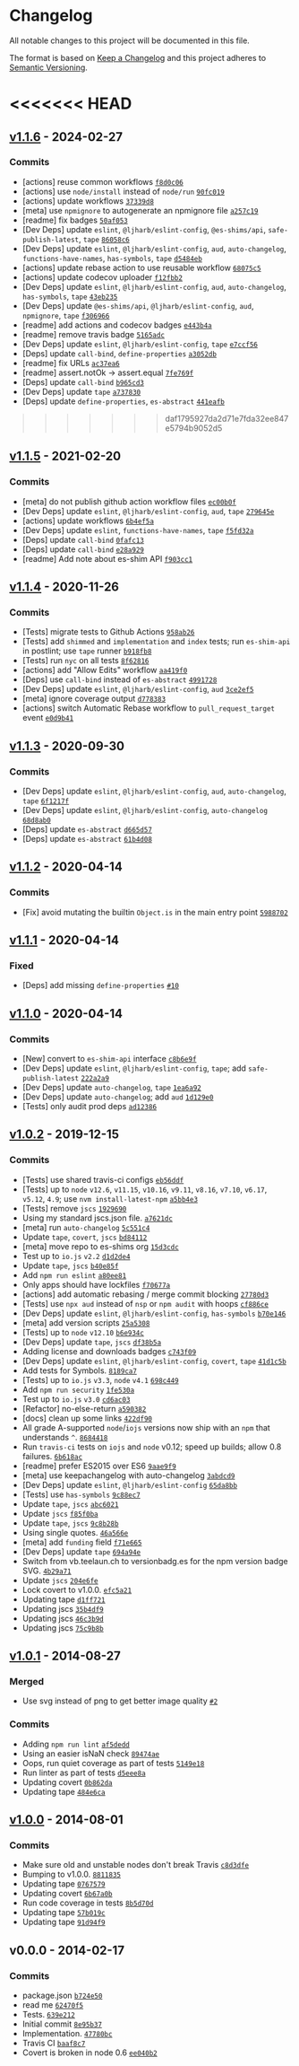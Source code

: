# Changelog

All notable changes to this project will be documented in this file.

The format is based on [Keep a Changelog](https://keepachangelog.com/en/1.0.0/)
and this project adheres to [Semantic Versioning](https://semver.org/spec/v2.0.0.html).

<<<<<<< HEAD
=======
## [v1.1.6](https://github.com/es-shims/object-is/compare/v1.1.5...v1.1.6) - 2024-02-27

### Commits

- [actions] reuse common workflows [`f8d0c06`](https://github.com/es-shims/object-is/commit/f8d0c0617901b4b220f2bbbaff8c9ec7f22891c6)
- [actions] use `node/install` instead of `node/run` [`90fc019`](https://github.com/es-shims/object-is/commit/90fc01955dc677fef745f0dc4164e2144b047997)
- [actions] update workflows [`37339d8`](https://github.com/es-shims/object-is/commit/37339d870aacad9f524cb685c0075aed78e9bd6e)
- [meta] use `npmignore` to autogenerate an npmignore file [`a257c19`](https://github.com/es-shims/object-is/commit/a257c19d55c275ac44892b1d2d98a5d06e976943)
- [readme] fix badges [`50af053`](https://github.com/es-shims/object-is/commit/50af053d4d8ee02657d71f784c31b372905187a7)
- [Dev Deps] update `eslint`, `@ljharb/eslint-config`, `@es-shims/api`, `safe-publish-latest`, `tape` [`86058c6`](https://github.com/es-shims/object-is/commit/86058c65153dea90d18ff969244bdc610f382046)
- [Dev Deps] update `eslint`, `@ljharb/eslint-config`, `aud`, `auto-changelog`, `functions-have-names`, `has-symbols`, `tape` [`d5484eb`](https://github.com/es-shims/object-is/commit/d5484eb02a44482de29ce95ccfd01e885d0ff83b)
- [actions] update rebase action to use reusable workflow [`68075c5`](https://github.com/es-shims/object-is/commit/68075c5bd0e35b51e815e7fd95bb90cc54deb699)
- [actions] update codecov uploader [`f12fbb2`](https://github.com/es-shims/object-is/commit/f12fbb2f23b43c2d982fd00c95ff98b01e8747a1)
- [Dev Deps] update `eslint`, `@ljharb/eslint-config`, `aud`, `auto-changelog`, `has-symbols`, `tape` [`43eb235`](https://github.com/es-shims/object-is/commit/43eb235ffa1dd258ff5ef990fd2f0ce78ce40ccc)
- [Dev Deps] update `@es-shims/api`, `@ljharb/eslint-config`, `aud`, `npmignore`, `tape` [`f306966`](https://github.com/es-shims/object-is/commit/f306966e53fac2e24dd11dfe6cf31a8ae20a08da)
- [readme] add actions and codecov badges [`e443b4a`](https://github.com/es-shims/object-is/commit/e443b4a3d0b01683cb6fec59916ad4ec463e9de7)
- [readme] remove travis badge [`5165adc`](https://github.com/es-shims/object-is/commit/5165adccf9e8373f38a01e7a5887b42a4229ca2b)
- [Dev Deps] update `eslint`, `@ljharb/eslint-config`, `tape` [`e7ccf56`](https://github.com/es-shims/object-is/commit/e7ccf56f84434f6671fae1d1fe4945f5b3a84120)
- [Deps] update `call-bind`, `define-properties` [`a3052db`](https://github.com/es-shims/object-is/commit/a3052db9e272c5d544553a7f43c916689e8cca9a)
- [readme] fix URLs [`ac37ea6`](https://github.com/es-shims/object-is/commit/ac37ea68b2a11ef7ebff694e6c4f308c735240ea)
- [readme] assert.notOk -&gt; assert.equal [`7fe769f`](https://github.com/es-shims/object-is/commit/7fe769fc8293d8756ed2d31c4d12afc0581498b7)
- [Deps] update `call-bind` [`b965cd3`](https://github.com/es-shims/object-is/commit/b965cd319e1c397a5ef7dc6dffc9a5bd4329d408)
- [Dev Deps] update `tape` [`a737830`](https://github.com/es-shims/object-is/commit/a737830a051cdc650c3bfb78b085586c9fd7cd13)
- [Deps] update `define-properties`, `es-abstract` [`441eafb`](https://github.com/es-shims/object-is/commit/441eafbca4e32d76dc16bea6b73ee794296e2c0c)

>>>>>>> daf1795927da2d71e7fda32ee847e5794b9052d5
## [v1.1.5](https://github.com/es-shims/object-is/compare/v1.1.4...v1.1.5) - 2021-02-20

### Commits

- [meta] do not publish github action workflow files [`ec00b0f`](https://github.com/es-shims/object-is/commit/ec00b0f3a5096a7d57884e201c76ded3052a1b9c)
- [Dev Deps] update `eslint`, `@ljharb/eslint-config`, `aud`, `tape` [`279645e`](https://github.com/es-shims/object-is/commit/279645e330da410da9776455274aa6b3c89b585b)
- [actions] update workflows [`6b4ef5a`](https://github.com/es-shims/object-is/commit/6b4ef5a219fc3982433fc3df2ad9d57994be0761)
- [Dev Deps] update `eslint`, `functions-have-names`, `tape` [`f5fd32a`](https://github.com/es-shims/object-is/commit/f5fd32ace61d4643fe0bf67ca83a6674a65906be)
- [Deps] update `call-bind` [`0fafc13`](https://github.com/es-shims/object-is/commit/0fafc13ec1a20d3075512ae9d2c0b0ee252169a9)
- [Deps] update `call-bind` [`e28a929`](https://github.com/es-shims/object-is/commit/e28a929b71fc1939a4c4d5c92ca0c04a0b27ff81)
- [readme] Add note about es-shim API [`f903cc1`](https://github.com/es-shims/object-is/commit/f903cc11186e0d5c6c4173821d6b7bf2a49f6c01)

## [v1.1.4](https://github.com/es-shims/object-is/compare/v1.1.3...v1.1.4) - 2020-11-26

### Commits

- [Tests] migrate tests to Github Actions [`958ab26`](https://github.com/es-shims/object-is/commit/958ab266fd68396781c076d8a5ee4ba292561362)
- [Tests] add `shimmed` and `implementation` and `index` tests; run `es-shim-api` in postlint; use `tape` runner [`b918fb8`](https://github.com/es-shims/object-is/commit/b918fb849023032d2da61ead95f31b0a03371131)
- [Tests] run `nyc` on all tests [`8f62816`](https://github.com/es-shims/object-is/commit/8f6281683ad58ffe9b5809c2a9e7bb65db344c9c)
- [actions] add "Allow Edits" workflow [`aa419f0`](https://github.com/es-shims/object-is/commit/aa419f0ea2b497844365f9f51a746fa2a57bb6ee)
- [Deps] use `call-bind` instead of `es-abstract` [`4991728`](https://github.com/es-shims/object-is/commit/49917288eddfce31949f5a3351f0e0bb67929a2b)
- [Dev Deps] update `eslint`, `@ljharb/eslint-config`, `aud` [`3ce2ef5`](https://github.com/es-shims/object-is/commit/3ce2ef5e834bf22566ea5741178cd76bb35f8a89)
- [meta] ignore coverage output [`d778383`](https://github.com/es-shims/object-is/commit/d778383fde9222bc5349dd4adcaab9f5ef10254e)
- [actions] switch Automatic Rebase workflow to `pull_request_target` event [`e0d9b41`](https://github.com/es-shims/object-is/commit/e0d9b41a73f51f1c8b9d9b402da5f754926bc280)

## [v1.1.3](https://github.com/es-shims/object-is/compare/v1.1.2...v1.1.3) - 2020-09-30

### Commits

- [Dev Deps] update `eslint`, `@ljharb/eslint-config`, `aud`, `auto-changelog`, `tape` [`6f1217f`](https://github.com/es-shims/object-is/commit/6f1217fc82cbe25d3911cad2d3298a8f3f51bd7f)
- [Dev Deps] update `eslint`, `@ljharb/eslint-config`, `auto-changelog` [`68d8ab0`](https://github.com/es-shims/object-is/commit/68d8ab07275949aa78f20f0e6270c0a26aba2647)
- [Deps] update `es-abstract` [`d665d57`](https://github.com/es-shims/object-is/commit/d665d570e416f039bbbc577f0c2c77104302d227)
- [Deps] update `es-abstract` [`61b4d08`](https://github.com/es-shims/object-is/commit/61b4d0893212b08ec89ba8c388948fa4377f7a43)

## [v1.1.2](https://github.com/es-shims/object-is/compare/v1.1.1...v1.1.2) - 2020-04-14

### Commits

- [Fix] avoid mutating the builtin `Object.is` in the main entry point [`5988702`](https://github.com/es-shims/object-is/commit/59887020544021d7cf8e72cd84c4d67abcf558c5)

## [v1.1.1](https://github.com/es-shims/object-is/compare/v1.1.0...v1.1.1) - 2020-04-14

### Fixed

- [Deps] add missing `define-properties` [`#10`](https://github.com/es-shims/object-is/issues/10)

## [v1.1.0](https://github.com/es-shims/object-is/compare/v1.0.2...v1.1.0) - 2020-04-14

### Commits

- [New] convert to `es-shim-api` interface [`c8b6e9f`](https://github.com/es-shims/object-is/commit/c8b6e9f249438bfd9dfa315415eddd3a1d436d15)
- [Dev Deps] update `eslint`, `@ljharb/eslint-config`, `tape`; add `safe-publish-latest` [`222a2a9`](https://github.com/es-shims/object-is/commit/222a2a9a2eb08be844bf4c619d1eb711d743c6f3)
- [Dev Deps] update `auto-changelog`, `tape` [`1ea6a92`](https://github.com/es-shims/object-is/commit/1ea6a92153695074c4e3f2e2e0ec26b83f6b091a)
- [Dev Deps] update `auto-changelog`; add `aud` [`1d129e0`](https://github.com/es-shims/object-is/commit/1d129e0dfe386a1e39fa4f3ff991198e885299b1)
- [Tests] only audit prod deps [`ad12386`](https://github.com/es-shims/object-is/commit/ad1238688dcfe9170217b6b9a02122369979d221)

## [v1.0.2](https://github.com/es-shims/object-is/compare/v1.0.1...v1.0.2) - 2019-12-15

### Commits

- [Tests] use shared travis-ci configs [`eb56ddf`](https://github.com/es-shims/object-is/commit/eb56ddf82bd08f56bd50db7333f2a7b6cef2452a)
- [Tests] up to `node` `v12.6`, `v11.15`, `v10.16`, `v9.11`, `v8.16`, `v7.10`, `v6.17`, `v5.12`, `4.9`; use `nvm install-latest-npm` [`a5bb4e3`](https://github.com/es-shims/object-is/commit/a5bb4e3663902dda4eb9c748aecd04532428594a)
- [Tests] remove `jscs` [`1929690`](https://github.com/es-shims/object-is/commit/19296907bbb9864518ccb2364a44f9adda9c910c)
- Using my standard jscs.json file. [`a7621dc`](https://github.com/es-shims/object-is/commit/a7621dcafbdf4befa4bb97c4e132f30fd486addf)
- [meta] run `auto-changelog` [`5c551c4`](https://github.com/es-shims/object-is/commit/5c551c406f8a72d53f8f4bbabc89f0c1892bf262)
- Update `tape`, `covert`, `jscs` [`bd84112`](https://github.com/es-shims/object-is/commit/bd8411263e754f5a464b6d55c01ecd3b1f4c7437)
- [meta] move repo to es-shims org [`15d3cdc`](https://github.com/es-shims/object-is/commit/15d3cdcbd4b78c8dee80507ac8a5f4cff7ab42d4)
- Test up to `io.js` `v2.2` [`d1d2de4`](https://github.com/es-shims/object-is/commit/d1d2de48f72853552e3d3a751b3f178c5dc10ef5)
- Update `tape`, `jscs` [`b40e85f`](https://github.com/es-shims/object-is/commit/b40e85f77cc906fc54246cf672a78b902bd65aab)
- Add `npm run eslint` [`a80ee81`](https://github.com/es-shims/object-is/commit/a80ee81d12d8fb4120bf590c4d4622fb5dc3f67b)
- Only apps should have lockfiles [`f70677a`](https://github.com/es-shims/object-is/commit/f70677adbe0a765ee26e214a95a97d0ddf88f31e)
- [actions] add automatic rebasing / merge commit blocking [`27780d3`](https://github.com/es-shims/object-is/commit/27780d330cbaf3ef96479b5a0a3fe55f71b54bb6)
- [Tests] use `npx aud` instead of `nsp` or `npm audit` with hoops [`cf886ce`](https://github.com/es-shims/object-is/commit/cf886ced70afff6c5a66be6f9ddba2d330034c70)
- [Dev Deps] update `eslint`, `@ljharb/eslint-config`, `has-symbols` [`b70e146`](https://github.com/es-shims/object-is/commit/b70e146496488ac5e1a48651cb94292e67051e48)
- [meta] add version scripts [`25a5308`](https://github.com/es-shims/object-is/commit/25a5308bfcc41733a86ce0461ef69a2459215b5b)
- [Tests] up to `node` `v12.10` [`b6e934c`](https://github.com/es-shims/object-is/commit/b6e934ca8f0e65dac7ed3c30b2b7907d39e36f6b)
- [Dev Deps] update `tape`, `jscs` [`df38b5a`](https://github.com/es-shims/object-is/commit/df38b5a856071aaa4d6b8e089a48d80775cb1ed9)
- Adding license and downloads badges [`c743f09`](https://github.com/es-shims/object-is/commit/c743f0907b0bab73a0821541190a865a5c3e5da9)
- [Dev Deps] update `eslint`, `@ljharb/eslint-config`, `covert`, `tape` [`41d1c5b`](https://github.com/es-shims/object-is/commit/41d1c5b8173f6543e01940b18daee93c586058d0)
- Add tests for Symbols. [`8189ca7`](https://github.com/es-shims/object-is/commit/8189ca73b647a13f63162bc8ed14040386972530)
- [Tests] up to `io.js` `v3.3`, `node` `v4.1` [`698c449`](https://github.com/es-shims/object-is/commit/698c449a8fdc6634747765333cdd8071119932b8)
- Add `npm run security` [`1fe530a`](https://github.com/es-shims/object-is/commit/1fe530abd3164eb70dedd959a25f3b1ad0d02c01)
- Test up to `io.js` `v3.0` [`cd6ac03`](https://github.com/es-shims/object-is/commit/cd6ac034cda66916319c68aeea190e5817de106c)
- [Refactor] no-else-return [`a590382`](https://github.com/es-shims/object-is/commit/a590382d69134915f37039ae6841c9fffbdd5b81)
- [docs] clean up some links [`422df90`](https://github.com/es-shims/object-is/commit/422df90523f4d7f2463e404d394f656232f0fc7c)
- All grade A-supported `node`/`iojs` versions now ship with an `npm` that understands `^`. [`8684418`](https://github.com/es-shims/object-is/commit/8684418131004859fe18443d4f57f28510b72e13)
- Run `travis-ci` tests on `iojs` and `node` v0.12; speed up builds; allow 0.8 failures. [`6b618ac`](https://github.com/es-shims/object-is/commit/6b618acfa5bcab8d1684d926728000afb4f1ee52)
- [readme] prefer ES2015 over ES6 [`9aae9f9`](https://github.com/es-shims/object-is/commit/9aae9f9d1b4e699364f4822534b89887abb9089f)
- [meta] use keepachangelog with auto-changelog [`3abdcd9`](https://github.com/es-shims/object-is/commit/3abdcd915bc647a5f01af2422fa4a37b2980f946)
- [Dev Deps] update `eslint`, `@ljharb/eslint-config` [`65da8bb`](https://github.com/es-shims/object-is/commit/65da8bba76d4b0e95f95d2a6b98d7bfe5b294ff0)
- [Tests] use `has-symbols` [`9c88ec7`](https://github.com/es-shims/object-is/commit/9c88ec729227f35dc18fe52131c11afd296a042e)
- Update `tape`, `jscs` [`abc6021`](https://github.com/es-shims/object-is/commit/abc6021a0be38921688182e0f95376597056f6cd)
- Update `jscs` [`f85f0ba`](https://github.com/es-shims/object-is/commit/f85f0ba49809030c09dfda4af0022c4122438f90)
- Update `tape`, `jscs` [`9c8b28b`](https://github.com/es-shims/object-is/commit/9c8b28bf52521b70fdacdaba1035e101aa0a1240)
- Using single quotes. [`46a566e`](https://github.com/es-shims/object-is/commit/46a566efbc6366aa44ef9ac8b47668ede5830d50)
- [meta] add `funding` field [`f71e665`](https://github.com/es-shims/object-is/commit/f71e66510676f9bfeb6e81a05821161953879270)
- [Dev Deps] update `tape` [`694a94e`](https://github.com/es-shims/object-is/commit/694a94e83b4d415b1e43adb8011ad33351945105)
- Switch from vb.teelaun.ch to versionbadg.es for the npm version badge SVG. [`4b29a71`](https://github.com/es-shims/object-is/commit/4b29a718b459ecde3512c4dd6577a2a5e95b7cc6)
- Update `jscs` [`204e6fe`](https://github.com/es-shims/object-is/commit/204e6febc368ca94091ac0b5ec0254c33b0ee462)
- Lock covert to v1.0.0. [`efc5a21`](https://github.com/es-shims/object-is/commit/efc5a21e1d0cc463ec7c7ef2f75a317085093d5e)
- Updating tape [`d1ff721`](https://github.com/es-shims/object-is/commit/d1ff721d2bdec538112cdbbfedcf06d578093831)
- Updating jscs [`35b4df9`](https://github.com/es-shims/object-is/commit/35b4df90d0c97a4f004f0188940b2e602b645c16)
- Updating jscs [`46c3b9d`](https://github.com/es-shims/object-is/commit/46c3b9d31a7f8ce43c496e0304b22ce142311917)
- Updating jscs [`75c9b8b`](https://github.com/es-shims/object-is/commit/75c9b8b45022d5e9b44b0c9a055974185b550a57)

## [v1.0.1](https://github.com/es-shims/object-is/compare/v1.0.0...v1.0.1) - 2014-08-27

### Merged

- Use svg instead of png to get better image quality [`#2`](https://github.com/es-shims/object-is/pull/2)

### Commits

- Adding `npm run lint` [`af5dedd`](https://github.com/es-shims/object-is/commit/af5dedd2f40df7584c856576123a2d2852dd9694)
- Using an easier isNaN check [`89474ae`](https://github.com/es-shims/object-is/commit/89474ae3e26eb857d89b01c1f3b20f859bd0f161)
- Oops, run quiet coverage as part of tests [`5149e18`](https://github.com/es-shims/object-is/commit/5149e1876808e67a016fd913f6d99481bf7091f2)
- Run linter as part of tests [`d5eee8a`](https://github.com/es-shims/object-is/commit/d5eee8a43b95c619cf3b06ef3d64cefc865f33f3)
- Updating covert [`0b862da`](https://github.com/es-shims/object-is/commit/0b862dad7873b9aab74d2f4262b5b587120c169b)
- Updating tape [`484e6ca`](https://github.com/es-shims/object-is/commit/484e6cab0d5734b8c9f23ceada58e93b09dc15ee)

## [v1.0.0](https://github.com/es-shims/object-is/compare/v0.0.0...v1.0.0) - 2014-08-01

### Commits

- Make sure old and unstable nodes don't break Travis [`c8d3dfe`](https://github.com/es-shims/object-is/commit/c8d3dfe4c0f6dc76a5b0cc22a6a6401fa1105cea)
- Bumping to v1.0.0. [`8811835`](https://github.com/es-shims/object-is/commit/8811835bff203cf0dc0dee1342beeb749ea63e10)
- Updating tape [`0767579`](https://github.com/es-shims/object-is/commit/0767579b3cbf59e49c73c131186bfcbad4448020)
- Updating covert [`6b67a0b`](https://github.com/es-shims/object-is/commit/6b67a0b4b6933ea23c74c24037f3f515942a005a)
- Run code coverage in tests [`8b5d70d`](https://github.com/es-shims/object-is/commit/8b5d70d9cbf6194d69ee22b8433fe4e0a3d7507e)
- Updating tape [`57b019c`](https://github.com/es-shims/object-is/commit/57b019c8b74030601dc71dc38cd2c41cf5b735d4)
- Updating tape [`91d94f9`](https://github.com/es-shims/object-is/commit/91d94f9b06c4a86942b077979536a8c2994ab374)

## v0.0.0 - 2014-02-17

### Commits

- package.json [`b724e50`](https://github.com/es-shims/object-is/commit/b724e50ea4a151f46ff5344f9dc3f00d48e60695)
- read me [`62470f5`](https://github.com/es-shims/object-is/commit/62470f58dbef4ba0b96c6c000b2802e328c54be6)
- Tests. [`639e212`](https://github.com/es-shims/object-is/commit/639e212c478afcb8c9a24753aa8fc2b2fdcfb925)
- Initial commit [`8e95b37`](https://github.com/es-shims/object-is/commit/8e95b3744c07594c49372c5732d96235f0b7d9d6)
- Implementation. [`47780bc`](https://github.com/es-shims/object-is/commit/47780bc0f483eeabd853877fa33295976cf201ae)
- Travis CI [`baaf8c7`](https://github.com/es-shims/object-is/commit/baaf8c70bc7fd88cf149af9b0c992febb5e89514)
- Covert is broken in node 0.6 [`ee040b2`](https://github.com/es-shims/object-is/commit/ee040b2f3a917da9a33a287daf8470e95db271e1)
